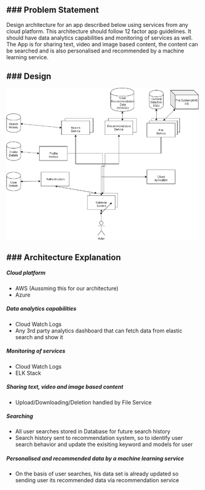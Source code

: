 ## ### Problem Statement

Design architecture for an app described below using services from any cloud platform. This
architecture should follow 12 factor app guidelines. It should have data analytics capabilities and
monitoring of services as well.
The App is for sharing text, video and image based content, the content can be searched and is also
personalised and recommended by a machine learning service.


## ### Design

[![](https://github.com/sajalsinghal7/SystemDesign/blob/master/ImageSharing/ImageSharing.png)](https://github.com/sajalsinghal7/SystemDesign/blob/master/ImageSharing/ImageSharing.png)

## ### Architecture Explanation

##### Cloud platform
- AWS (Aussming this for our architecture)
- Azure

##### Data analytics capabilities 
- Cloud Watch Logs
- Any 3rd party analytics dashboard that can fetch data from elastic search and show it

##### Monitoring of services 
- Cloud Watch Logs
- ELK Stack

##### Sharing text, video and image based content
- Upload/Downloading/Deletion handled by File Service

##### Searching
- All user searches stored in Database for future search history
- Search history sent to recommendation system, so to identify user search behavior and update the exisiting keyword and models for user

##### Personalised and recommended data by a machine learning service
- On the basis of user searches, his data set is already updated so sending user its recommended data via recommendation service